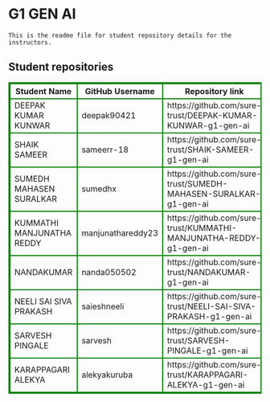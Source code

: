 # G1 GEN AI
    This is the readme file for student repository details for the instructors.
## Student repositories 
<table style="border : 2px solid green; width:100%;">
<tr >
<th style="border : 2px solid green;">Student Name</th>
<th style="border : 2px solid green;">GitHub Username</th>
<th style="border : 2px solid green;">Repository link</th>
</tr>
<tr style="border : 2px solid green;">
<td style="border : 2px solid green;">DEEPAK KUMAR KUNWAR</td> 

<td style="border : 2px solid green;">deepak90421</td> 

<td style="border : 2px solid green;">https://github.com/sure-trust/DEEPAK-KUMAR-KUNWAR-g1-gen-ai</td> 
</tr>

<tr style="border : 2px solid green;">
<td style="border : 2px solid green;">SHAIK SAMEER</td> 

<td style="border : 2px solid green;">sameerr-18</td> 

<td style="border : 2px solid green;">https://github.com/sure-trust/SHAIK-SAMEER-g1-gen-ai</td> 
</tr>

<tr style="border : 2px solid green;">
<td style="border : 2px solid green;">SUMEDH MAHASEN SURALKAR</td> 

<td style="border : 2px solid green;">sumedhx</td> 

<td style="border : 2px solid green;">https://github.com/sure-trust/SUMEDH-MAHASEN-SURALKAR-g1-gen-ai</td> 
</tr>

<tr style="border : 2px solid green;">
<td style="border : 2px solid green;">KUMMATHI MANJUNATHA REDDY</td> 

<td style="border : 2px solid green;">manjunathareddy23</td> 

<td style="border : 2px solid green;">https://github.com/sure-trust/KUMMATHI-MANJUNATHA-REDDY-g1-gen-ai</td> 
</tr>

<tr style="border : 2px solid green;">
<td style="border : 2px solid green;">NANDAKUMAR</td> 

<td style="border : 2px solid green;">nanda050502</td> 

<td style="border : 2px solid green;">https://github.com/sure-trust/NANDAKUMAR-g1-gen-ai</td> 
</tr>

<tr style="border : 2px solid green;">
<td style="border : 2px solid green;">NEELI SAI SIVA PRAKASH</td> 

<td style="border : 2px solid green;">saieshneeli</td> 

<td style="border : 2px solid green;">https://github.com/sure-trust/NEELI-SAI-SIVA-PRAKASH-g1-gen-ai</td> 
</tr>

<tr style="border : 2px solid green;">
<td style="border : 2px solid green;">SARVESH PINGALE</td> 

<td style="border : 2px solid green;">sarvesh</td> 

<td style="border : 2px solid green;">https://github.com/sure-trust/SARVESH-PINGALE-g1-gen-ai</td> 
</tr>

<tr style="border : 2px solid green;">
<td style="border : 2px solid green;">KARAPPAGARI ALEKYA</td> 

<td style="border : 2px solid green;">alekyakuruba</td> 

<td style="border : 2px solid green;">https://github.com/sure-trust/KARAPPAGARI-ALEKYA-g1-gen-ai</td> 
</tr>
